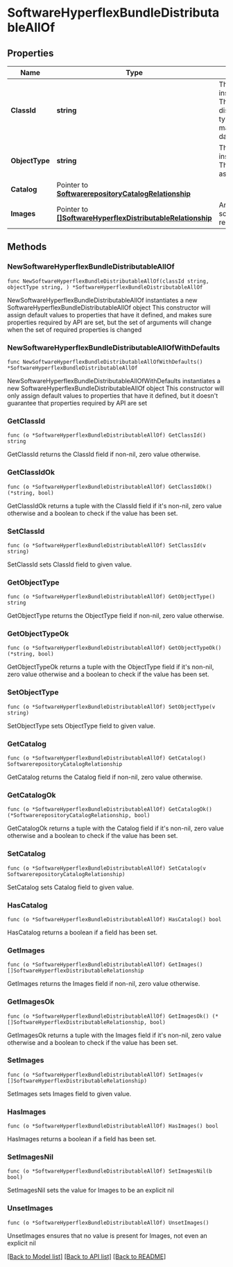 # SoftwareHyperflexBundleDistributableAllOf

## Properties

Name | Type | Description | Notes
------------ | ------------- | ------------- | -------------
**ClassId** | **string** | The fully-qualified name of the instantiated, concrete type. This property is used as a discriminator to identify the type of the payload when marshaling and unmarshaling data. | [default to "software.HyperflexBundleDistributable"]
**ObjectType** | **string** | The fully-qualified name of the instantiated, concrete type. The value should be the same as the &#39;ClassId&#39; property. | [default to "software.HyperflexBundleDistributable"]
**Catalog** | Pointer to [**SoftwarerepositoryCatalogRelationship**](softwarerepository.Catalog.Relationship.md) |  | [optional] 
**Images** | Pointer to [**[]SoftwareHyperflexDistributableRelationship**](software.HyperflexDistributable.Relationship.md) | An array of relationships to softwareHyperflexDistributable resources. | [optional] [readonly] 

## Methods

### NewSoftwareHyperflexBundleDistributableAllOf

`func NewSoftwareHyperflexBundleDistributableAllOf(classId string, objectType string, ) *SoftwareHyperflexBundleDistributableAllOf`

NewSoftwareHyperflexBundleDistributableAllOf instantiates a new SoftwareHyperflexBundleDistributableAllOf object
This constructor will assign default values to properties that have it defined,
and makes sure properties required by API are set, but the set of arguments
will change when the set of required properties is changed

### NewSoftwareHyperflexBundleDistributableAllOfWithDefaults

`func NewSoftwareHyperflexBundleDistributableAllOfWithDefaults() *SoftwareHyperflexBundleDistributableAllOf`

NewSoftwareHyperflexBundleDistributableAllOfWithDefaults instantiates a new SoftwareHyperflexBundleDistributableAllOf object
This constructor will only assign default values to properties that have it defined,
but it doesn't guarantee that properties required by API are set

### GetClassId

`func (o *SoftwareHyperflexBundleDistributableAllOf) GetClassId() string`

GetClassId returns the ClassId field if non-nil, zero value otherwise.

### GetClassIdOk

`func (o *SoftwareHyperflexBundleDistributableAllOf) GetClassIdOk() (*string, bool)`

GetClassIdOk returns a tuple with the ClassId field if it's non-nil, zero value otherwise
and a boolean to check if the value has been set.

### SetClassId

`func (o *SoftwareHyperflexBundleDistributableAllOf) SetClassId(v string)`

SetClassId sets ClassId field to given value.


### GetObjectType

`func (o *SoftwareHyperflexBundleDistributableAllOf) GetObjectType() string`

GetObjectType returns the ObjectType field if non-nil, zero value otherwise.

### GetObjectTypeOk

`func (o *SoftwareHyperflexBundleDistributableAllOf) GetObjectTypeOk() (*string, bool)`

GetObjectTypeOk returns a tuple with the ObjectType field if it's non-nil, zero value otherwise
and a boolean to check if the value has been set.

### SetObjectType

`func (o *SoftwareHyperflexBundleDistributableAllOf) SetObjectType(v string)`

SetObjectType sets ObjectType field to given value.


### GetCatalog

`func (o *SoftwareHyperflexBundleDistributableAllOf) GetCatalog() SoftwarerepositoryCatalogRelationship`

GetCatalog returns the Catalog field if non-nil, zero value otherwise.

### GetCatalogOk

`func (o *SoftwareHyperflexBundleDistributableAllOf) GetCatalogOk() (*SoftwarerepositoryCatalogRelationship, bool)`

GetCatalogOk returns a tuple with the Catalog field if it's non-nil, zero value otherwise
and a boolean to check if the value has been set.

### SetCatalog

`func (o *SoftwareHyperflexBundleDistributableAllOf) SetCatalog(v SoftwarerepositoryCatalogRelationship)`

SetCatalog sets Catalog field to given value.

### HasCatalog

`func (o *SoftwareHyperflexBundleDistributableAllOf) HasCatalog() bool`

HasCatalog returns a boolean if a field has been set.

### GetImages

`func (o *SoftwareHyperflexBundleDistributableAllOf) GetImages() []SoftwareHyperflexDistributableRelationship`

GetImages returns the Images field if non-nil, zero value otherwise.

### GetImagesOk

`func (o *SoftwareHyperflexBundleDistributableAllOf) GetImagesOk() (*[]SoftwareHyperflexDistributableRelationship, bool)`

GetImagesOk returns a tuple with the Images field if it's non-nil, zero value otherwise
and a boolean to check if the value has been set.

### SetImages

`func (o *SoftwareHyperflexBundleDistributableAllOf) SetImages(v []SoftwareHyperflexDistributableRelationship)`

SetImages sets Images field to given value.

### HasImages

`func (o *SoftwareHyperflexBundleDistributableAllOf) HasImages() bool`

HasImages returns a boolean if a field has been set.

### SetImagesNil

`func (o *SoftwareHyperflexBundleDistributableAllOf) SetImagesNil(b bool)`

 SetImagesNil sets the value for Images to be an explicit nil

### UnsetImages
`func (o *SoftwareHyperflexBundleDistributableAllOf) UnsetImages()`

UnsetImages ensures that no value is present for Images, not even an explicit nil

[[Back to Model list]](../README.md#documentation-for-models) [[Back to API list]](../README.md#documentation-for-api-endpoints) [[Back to README]](../README.md)


